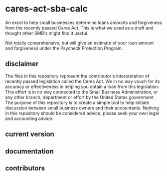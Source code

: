 # cares-act-sba-calc
An excel to help small businesses determine loans amounts and forgiveness from the recently passed Cares Act. This is what we used as a draft and thought other SMB's might find it useful.  

Not totally comprehensive, but will give an estimate of your loan amount and forgiveness under the Paycheck Protection Program.

## disclaimer
The files in this repository represent the contributor's interpretation of recently passed legislation called the Cares Act.  We in no way vouch for its accuracy or effectiveness in helping you obtain a loan from this legislation.  This effort is in no way connected to the Small Business Administration, or any other branch, department or effort by the United States government.  The purpose of this repository is to create a simple tool to help initiate discussion between small business owners and their accountants.  Nothing in this repository should be considered advice; please seek your own legal and accounting advice.  

## current version 

## documentation

## contributors 
